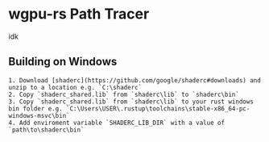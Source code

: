# wgpu-rs Path Tracer
idk

## Building on Windows
    1. Download [shaderc](https://github.com/google/shaderc#downloads) and unzip to a location e.g. `C:\shaderc`
    2. Copy `shaderc_shared.lib` from `shaderc\lib` to `shaderc\bin`
    3. Copy `shaderc_shared.lib` from `shaderc\lib` to your rust windows bin folder e.g. `C:\Users\USER\.rustup\toolchains\stable-x86_64-pc-windows-msvc\bin`
    4. Add enviroment variable `SHADERC_LIB_DIR` with a value of `path\to\shaderc\bin`